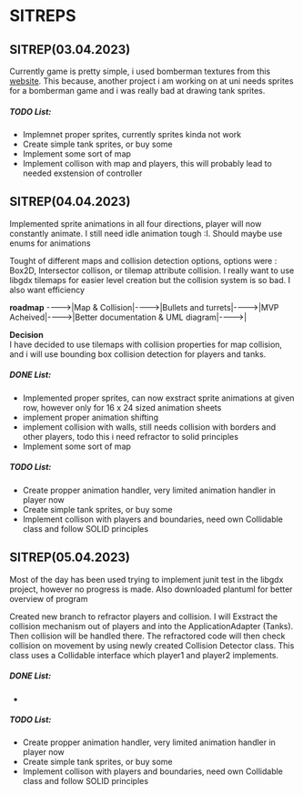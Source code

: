 <h1>SITREPS</h1>
<div>
    <h2>SITREP(03.04.2023)</h2>
    <p>
    Currently game is pretty simple, i used bomberman textures from this <a href="https://www.spriters-resource.com/fullview/7943/">website</a>. This because, another project i am working on at uni needs sprites for a bomberman game and i was really bad at drawing tank sprites.
    </p>
    <h5>TODO List:</h5>
        <ul>
            <li>Implemnet proper sprites, currently sprites kinda not work</li>
            <li>Create simple tank sprites, or buy some</li>
            <li>Implement some sort of map</li>
            <li>Implement collison with map and players, this will probably lead to needed exstension of controller</li>
        </ul>
</div>

<div>
    <h2>SITREP(04.04.2023)</h2>
    <p>Implemented sprite animations in all four directions, player will now constantly animate. I still need idle animation tough :I. Should maybe use enums for animations
    </p>
    <p>
    Tought of different maps and collision detection options, options were : Box2D, Intersector collison, or tilemap attribute collision. I really want to use libgdx tilemaps for easier level creation but the collision system is so bad. I also want efficiency</p>
    <p>
    <p>
        <b>roadmap</b> 
        ---->|Map & Collision|---->|Bullets and turrets|---->|MVP Acheived|---->|Better documentation & UML diagram|---->|
    </p>
        <b>Decision</b> <br>
        I have decided to use tilemaps with collision properties for map collision, and i will use bounding box collision detection for players and tanks.
    </p>
    <h5>DONE List:</h5>
        <ul>
            <li>Implemented proper sprites, can now exstract sprite animations at given row, however only for 16 x 24 sized animation sheets</li>
            <li>implement proper animation shifting</li>
            <li>implement collision with walls, still needs collision with borders and other players, todo this i need refractor to solid principles</li>
            <li>Implement some sort of map</li>
        </ul>
    <h5>TODO List:</h5>
        <ul>
            <li>Create propper animation handler, very limited animation handler in player now</li>
            <li>Create simple tank sprites, or buy some</li>
            <li>Implement collison with players and boundaries, need own Collidable class and follow SOLID principles</li>
        </ul>
</div>
<div>
    <h2>SITREP(05.04.2023)</h2>
    <p>Most of the day has been used trying to implement junit test in the libgdx project, however no progress is made. Also downloaded plantuml for better overview of program<p>
    <p>Created new branch to refractor players and collision. I will Exstract the collision mechanism out of players and into the ApplicationAdapter (Tanks). Then collision will be handled there. The refractored code will then check collision on movement by using newly created Collision Detector class. This class uses a Collidable interface which player1 and player2 implements.</p>
    <h5>DONE List:</h5>
    <ul>
        <li></li>
    </ul>
    <h5>TODO List:</h5>
        <ul>
            <li>Create propper animation handler, very limited animation handler in player now</li>
            <li>Create simple tank sprites, or buy some</li>
            <li>Implement collison with players and boundaries, need own Collidable class and follow SOLID principles</li>
        </ul>
</div>
